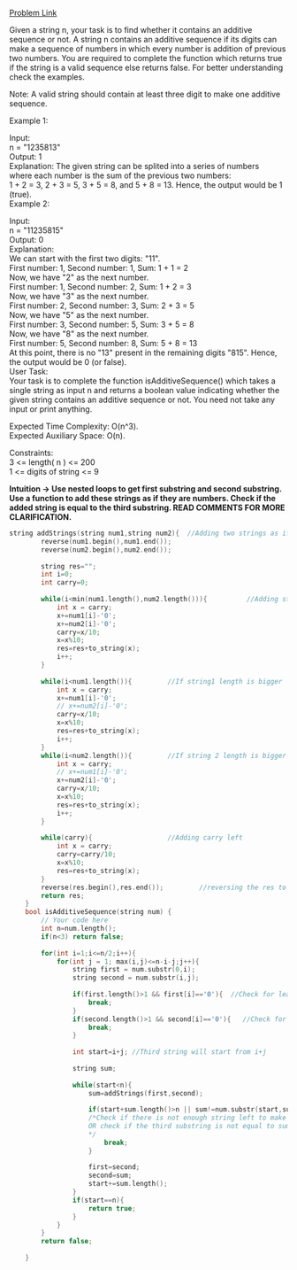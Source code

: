 [Problem Link](https://www.geeksforgeeks.org/problems/additive-sequence/1)<br>

Given a string n, your task is to find whether it contains an additive sequence or not. A string n contains an additive sequence if its digits can make a sequence of numbers in which every number is addition of previous two numbers. You are required to complete the function which returns true if the string is a valid sequence else returns false. For better understanding check the examples.<br>

Note: A valid string should contain at least three digit to make one additive sequence. <br>

Example 1:<br>




Input:  
n = "1235813"<br>
Output: 
1<br>
Explanation: 
The given string can be splited into a series of numbers  <br>
where each number is the sum of the previous two numbers: <br>
1 + 2 = 3, 2 + 3 = 5, 3 + 5 = 8, and 5 + 8 = 13. Hence, the output would be 1 (true).<br>
Example 2:

Input:  
n = "11235815"<br>
Output: 
0<br>
Explanation: <br>
We can start with the first two digits: "11".<br>
First number: 1, Second number: 1, Sum: 1 + 1 = 2<br>
Now, we have "2" as the next number.<br>
First number: 1, Second number: 2, Sum: 1 + 2 = 3<br>
Now, we have "3" as the next number.<br>
First number: 2, Second number: 3, Sum: 2 + 3 = 5<br>
Now, we have "5" as the next number.<br>
First number: 3, Second number: 5, Sum: 3 + 5 = 8<br>
Now, we have "8" as the next number.<br>
First number: 5, Second number: 8, Sum: 5 + 8 = 13<br>
At this point, there is no "13" present in the remaining digits "815". Hence, the output would be 0 (or false).<br>
User Task: <br>
Your task is to complete the function isAdditiveSequence() which takes a single string as input n and returns a boolean value indicating whether the given string contains an additive sequence or not. You need not take any input or print anything.<br>

Expected Time Complexity: O(n^3).<br>
Expected Auxiliary Space: O(n).<br>

Constraints:<br>
3 <= length( n ) <= 200<br>
1 <= digits of string <= 9<br>


__Intuition -> Use nested loops to get first substring and second substring. Use a function to add these strings as if they are numbers. Check if the added string is equal to the third substring. READ COMMENTS FOR MORE CLARIFICATION.__

```C++
string addStrings(string num1,string num2){  //Adding two strings as if they are numbers
        reverse(num1.begin(),num1.end());
        reverse(num2.begin(),num2.end());
        
        string res="";
        int i=0;
        int carry=0;
        
        while(i<min(num1.length(),num2.length())){          //Adding strings to a common length
            int x = carry;
            x+=num1[i]-'0';
            x+=num2[i]-'0';
            carry=x/10;
            x=x%10;
            res=res+to_string(x);
            i++;
        }
        
        while(i<num1.length()){         //If string1 length is bigger
            int x = carry;
            x+=num1[i]-'0';
            // x+=num2[i]-'0';
            carry=x/10;
            x=x%10;
            res=res+to_string(x);
            i++;
        }
        while(i<num2.length()){         //If string 2 length is bigger 
            int x = carry;      
            // x+=num1[i]-'0';
            x+=num2[i]-'0';
            carry=x/10;
            x=x%10;
            res=res+to_string(x);
            i++;
        }
        
        while(carry){                   //Adding carry left 
            int x = carry;
            carry=carry/10;
            x=x%10;
            res=res+to_string(x);
        }
        reverse(res.begin(),res.end());         //reversing the res to get answer
        return res;
    }
    bool isAdditiveSequence(string num) {
        // Your code here
        int n=num.length();
        if(n<3) return false;
        
        for(int i=1;i<=n/2;i++){
            for(int j = 1; max(i,j)<=n-i-j;j++){
                string first = num.substr(0,i);
                string second = num.substr(i,j);
                
                if(first.length()>1 && first[i]=='0'){  //Check for leading 0s in first string
                    break;
                }
                if(second.length()>1 && second[i]=='0'){   //Check for leading 0s in second string
                    break;
                }
                
                int start=i+j; //Third string will start from i+j
                
                string sum;
                
                while(start<n){
                    sum=addStrings(first,second);
                    
                    if(start+sum.length()>n || sum!=num.substr(start,sum.length())){ 
                    /*Check if there is not enough string left to make sunstring of length sum.length 
                    OR check if the third substring is not equal to sum
                    */
                        break;
                    }
                    
                    first=second;
                    second=sum;
                    start+=sum.length();
                }
                if(start==n){
                    return true;
                }
            }
        }
        return false;
        
    }
```
